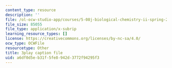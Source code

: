 ```yaml
---
content_type: resource
description: ''
file: /ol-ocw-studio-app/courses/5-08j-biological-chemistry-ii-spring-2016/a6df0d5eb31f5fe8942d3772f94295f3_itczDSdRY00.vtt
file_size: 85055
file_type: application/x-subrip
learning_resource_types: []
license: https://creativecommons.org/licenses/by-nc-sa/4.0/
ocw_type: OCWFile
resourcetype: Other
title: 3play caption file
uid: a6df0d5e-b31f-5fe8-942d-3772f94295f3
---
```

